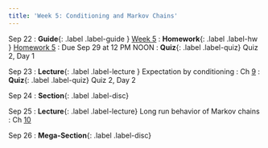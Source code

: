 ```yaml
---
title: 'Week 5: Conditioning and Markov Chains'
---
```


Sep 22
: **Guide**{: .label .label-guide } [Week 5](/assets/guides/fall25/week05.pdf)
: **Homework**{: .label .label-hw } [Homework 5](http://prob140.datahub.berkeley.edu/hub/user-redirect/git-pull?repo=https://github.com/prob140/materials-fa25&branch=main&subPath=hw/Homework_05.ipynb)
    : Due Sep 29 at 12 PM NOON
: **Quiz**{: .label .label-quiz} Quiz 2, Day 1

Sep 23
: **Lecture**{: .label .label-lecture } Expectation by conditioning
    : Ch [9](http://prob140.org/textbook/content/Chapter_09/00_Conditioning_Revisited.html)
: **Quiz**{: .label .label-quiz} Quiz 2, Day 2

Sep 24
: **Section**{: .label .label-disc}

Sep 25
: **Lecture**{: .label .label-lecture} Long run behavior of Markov chains
    : Ch [10](http://prob140.org/textbook/content/Chapter_10/00_Markov_Chains.html)

Sep 26
: **Mega-Section**{: .label .label-disc}